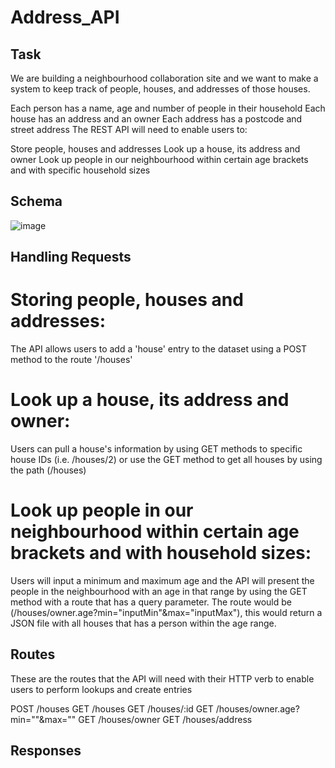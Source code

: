 # Address_API

## Task

We are building a neighbourhood collaboration site and we want to make a system to keep track of people, houses, and addresses of those houses.

Each person has a name, age and number of people in their household
Each house has an address and an owner
Each address has a postcode and street address
The REST API will need to enable users to:

Store people, houses and addresses
Look up a house, its address and owner
Look up people in our neighbourhood within certain age brackets and with specific household sizes

## Schema
![image](https://user-images.githubusercontent.com/113044818/204768700-444253f2-5194-4ac4-a57f-8da776fea92e.png)

## Handling Requests

# Storing people, houses and addresses: 
The API allows users to add a 'house' entry to the dataset using a POST method to the route '/houses'

# Look up a house, its address and owner: 
Users can pull a house's information by using GET methods to specific house IDs (i.e. /houses/2) or use the GET method to get all houses by using the path (/houses)

# Look up people in our neighbourhood within certain age brackets and with household sizes:
Users will input a minimum and maximum age and the API will present the people in the neighbourhood with an age in that range by using the GET method with a route that has a query parameter. The route would be (/houses/owner.age?min="inputMin"&max="inputMax"), this would return a JSON file with all houses that has a person within the age range.

## Routes
These are the routes that the API will need with their HTTP verb to enable users to perform lookups and create entries

POST /houses
GET /houses
GET /houses/:id
GET /houses/owner.age?min=""&max=""
GET /houses/owner
GET /houses/address

## Responses